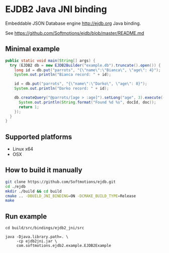 # EJDB2 Java JNI binding

Embeddable JSON Database engine http://ejdb.org Java binding.

See https://github.com/Softmotions/ejdb/blob/master/README.md

## Minimal example

```java
public static void main(String[] args) {
  try (EJDB2 db = new EJDB2Builder("example.db").truncate().open()) {
    long id = db.put("parrots", "{\"name\":\"Bianca\", \"age\": 4}");
    System.out.println("Bianca record: " + id);

    id = db.put("parrots", "{\"name\":\"Darko\", \"age\": 8}");
    System.out.println("Darko record: " + id);

    db.createQuery("@parrots/[age > :age]").setLong("age", 3).execute((docId, doc) -> {
      System.out.println(String.format("Found %d %s", docId, doc));
      return 1;
    });
  }
}
```

## Supported platforms

* Linux x64
* OSX

## How to build it manually

``` sh
git clone https://github.com/Softmotions/ejdb.git
cd ./ejdb
mkdir ./build && cd build
cmake .. -DBUILD_JNI_BINDING=ON -DCMAKE_BUILD_TYPE=Release
make
```

## Run example

```
cd build/src/bindings/ejdb2_jni/src

java -Djava.library.path=. \
     -cp ejdb2jni.jar \
     com.softmotions.ejdb2.example.EJDB2Example
```
